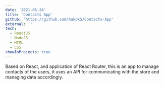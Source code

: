 ```yaml
---
date: '2021-05-24'
title: 'Contacts App'
github: 'https://github.com/hakpk5/Contacts-App'
external: ''
tech:
  - ReactJS
  - NodeJS
  - HTML
  - CSS
showInProjects: true
---
```


Based on React, and application of React Router, this is an app to manage contacts of the users, it uses an API for communicating with the store and managing data accordingly.
